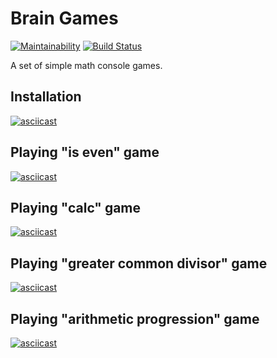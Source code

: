 # Brain Games

[![Maintainability](https://api.codeclimate.com/v1/badges/0fd1ea51124f8e640a1e/maintainability)](https://codeclimate.com/github/gudzii-ov/php-project-lvl1/maintainability)
[![Build Status](https://travis-ci.org/gudzii-ov/php-project-lvl1.svg?branch=master)](https://travis-ci.org/gudzii-ov/php-project-lvl1)

A set of simple math console games.

## Installation

[![asciicast](https://asciinema.org/a/254424.png)](https://asciinema.org/a/254424)

## Playing "is even" game

[![asciicast](https://asciinema.org/a/256006.png)](https://asciinema.org/a/256006)

## Playing "calc" game

[![asciicast](https://asciinema.org/a/256020.png)](https://asciinema.org/a/256020)

## Playing "greater common divisor" game

[![asciicast](https://asciinema.org/a/256095.png)](https://asciinema.org/a/256095)

## Playing "arithmetic progression" game

[![asciicast](https://asciinema.org/a/256120.png)](https://asciinema.org/a/256120)